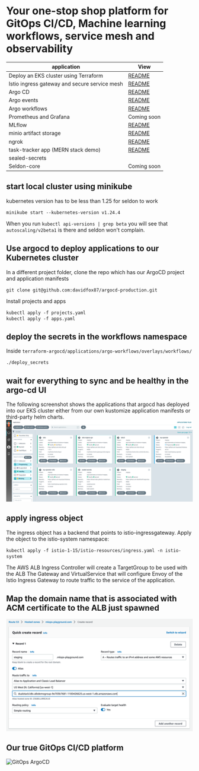 # Your one-stop shop platform for GitOps CI/CD, Machine learning workflows, service mesh and observability

| application   | View  |
| -----------   | ---   |
| Deploy an EKS cluster using Terraform | [README](terraform/infra/README.md) |
| Istio ingress gateway and secure service mesh |  [README](applications/istio-1-15/README.md) |
| Argo CD | [README](applications/argo-cd/README.md) |
| Argo events | [README](applications/argo-events/README.md) |
| Argo workflows | [README](applications/argo-workflows/README.md) |
| Prometheus and Grafana | Coming soon |
| MLflow | [README](applications/mlflow/README.md) |
| minio artifact storage | [README](applications/minio/README.md) |
| ngrok | [README](applications/ngrok_/README.md) |
| task-tracker app (MERN stack demo) | [README](applications/task-tracker-app/README.md) |
| sealed-secrets | |
| Seldon-core | Coming soon |
## start local cluster using minikube
kubernetes version has to be less than 1.25 for seldon to work
```
minikube start --kubernetes-version v1.24.4
```
When you run ```kubectl api-versions | grep beta``` you will see that ```autoscaling/v2beta1``` is there and seldon won't complain.

## Use argocd to deploy applications to our Kubernetes cluster 
In a different project folder, clone the repo which has our ArgoCD project and application manifests 
```
git clone git@github.com:davidfox87/argocd-production.git
```
Install projects and apps
```
kubectl apply -f projects.yaml
kubectl apply -f apps.yaml
```

## deploy the secrets in the workflows namespace
Inside ```terraform-argocd/applications/argo-workflows/overlays/workflows/```
```
./deploy_secrets
```

## wait for everything to sync and be healthy in the argo-cd UI
The following screenshot shows the applications that argocd has deployed into our EKS cluster either from our own kustomize application manifests or third-party helm charts.
![argocd](argocd.png)


## apply ingress object
The ingress object has a backend that points to istio-ingressgateway. Apply the object to the istio-system namespace:

```
kubectl apply -f istio-1-15/istio-resources/ingress.yaml -n istio-system
```

The AWS ALB Ingress Controller will create a TargetGroup to be used with the ALB
The Gateway and VirtualService that will configure Envoy of the Istio Ingress Gateway to route traffic to the service of the application.

## Map the domain name that is associated with ACM certificate to the ALB just spawned
![route53](route53.png)

## Our true GitOps CI/CD platform
![GitOps ArgoCD](https://www.eksworkshop.com/images/argocd/argocd_architecture.png)







